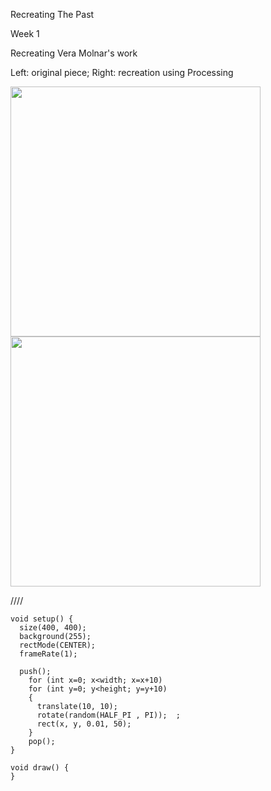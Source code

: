 Recreating The Past

Week 1

Recreating Vera Molnar's work

Left: original piece; Right: recreation using Processing

<p float="left">
  <img src="https://user-images.githubusercontent.com/93593792/139861088-52db42d2-29a4-42bc-baf9-2da2f2a3f0f4.png" width="400" /> 
  <img src="https://user-images.githubusercontent.com/93593792/139862059-33faf040-0f84-4913-b394-c7da97589588.png" width="400" />

</p>

////
```
void setup() {
  size(400, 400);
  background(255);
  rectMode(CENTER);
  frameRate(1);

  push();
    for (int x=0; x<width; x=x+10) 
    for (int y=0; y<height; y=y+10) 
    {   
      translate(10, 10);
      rotate(random(HALF_PI , PI));  ;
      rect(x, y, 0.01, 50);
    }
    pop();
}

void draw() {
}
```

